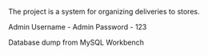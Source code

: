 The project is a system for organizing deliveries to stores.

Admin
Username - Admin
Password - 123

Database dump from MySQL Workbench
